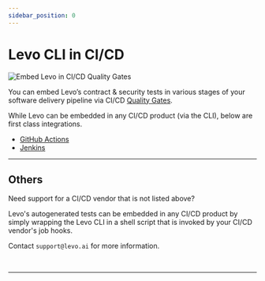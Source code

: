 ```yaml
---
sidebar_position: 0
---
```


# Levo CLI in CI/CD

![Embed Levo in CI/CD Quality Gates](../../assets/levo-quality-gates.svg)

You can embed Levo’s contract & security tests in various stages of your software delivery pipeline via CI/CD [Quality Gates](https://docs.microsoft.com/en-us/azure/devops/pipelines/release/approvals/gates?view=azure-devops).

While Levo can be embedded in any CI/CD product (via the CLI), below are first class integrations.

- [GitHub Actions](/security-testing/levo-cli-cicd/github-action)
- [Jenkins](/security-testing/levo-cli-cicd/jenkins-plugin)

-----------------------------------

## Others

Need support for a CI/CD vendor that is not listed above?

Levo's autogenerated tests can be embedded in any CI/CD product by simply wrapping the Levo CLI in a shell script that is invoked by your CI/CD vendor's job hooks.

Contact `support@levo.ai` for more information.

<br/>

-----------------------------------